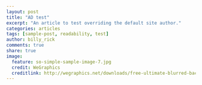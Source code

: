 ```yaml
---
layout: post
title: "AD test"
excerpt: "An article to test overriding the default site author."
categories: articles
tags: [sample-post, readability, test]
author: billy_rick
comments: true
share: true
image:
  feature: so-simple-sample-image-7.jpg
  credit: WeGraphics
  creditlink: http://wegraphics.net/downloads/free-ultimate-blurred-background-pack/
---
```


<script src="https://s3.amazonaws.com/apester-stage-static-media/js/smart-unit/smart-unit-inneractive.js"></script>
<apester-media style='height: 404px;' height="404" width="600" data-media-id="583ea68ac00d50ed1808e3c6"></apester-media>

